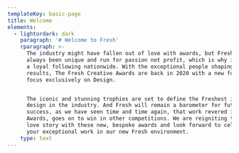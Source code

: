 ```yaml
---
templateKey: basic-page
title: Welcome
elements:
  - lightordark: dark
    paragraph: '# Welcome to Fresh'
    rparagraph: >-
      The industry might have fallen out of love with awards, but Fresh has
      always been unique and run for passion not profit, which is why it retains
      a loyal following nationwide. With the exceptional people shaping the
      results, The Fresh Creative Awards are back in 2020 with a new format and
      focus exclusively on Design.


      The iconic and stunning trophies are set to define the Freshest ideas and
      design in the industry. And Fresh will remain a barometer for future
      success, as we have seen time and time again, that work revered in our
      Awards, goes on to win in other competitions. We are reigniting the Design
      love story with these new, bespoke awards and look forward to celebrating
      your exceptional work in our new Fresh environment.
    type: text
---
```


